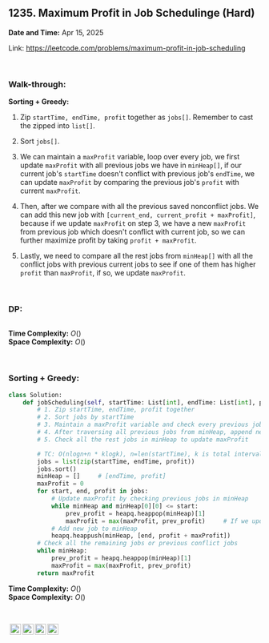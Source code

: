 ## 1235. Maximum Profit in Job Schedulinge (Hard)
**Date and Time:** Apr 15, 2025

Link: https://leetcode.com/problems/maximum-profit-in-job-scheduling

<br>

### Walk-through: 

**Sorting + Greedy:** <br>
1. Zip `startTime, endTime, profit` together as `jobs[]`. Remember to cast the zipped into `list[]`.

2. Sort `jobs[]`.

3. We can maintain a `maxProfit` variable, loop over every job, we first update `maxProfit` with all previous jobs we have in `minHeap[]`, if our current job's `startTime` doesn't conflict with previous job's `endTime`, we can update `maxProfit` by comparing the previous job's `profit` with current `maxProfit`.

4. Then, after we compare with all the previous saved nonconflict jobs. We can add this new job with `[current_end, current_profit + maxProfit]`, because if we update `maxProfit` on step 3, we have a new `maxProfit` from previous job which doesn't conflict with current job, so we can further maximize profit by taking `profit + maxProfit`.

5. Lastly, we need to compare all the rest jobs from `minHeap[]` with all the conflict jobs with previous current jobs to see if one of them has higher `profit` than `maxProfit`, if so, we update `maxProfit`.

<br>

### DP:
```python

```
**Time Complexity:** $O()$ <br>
**Space Complexity:** $O()$

<br>

### Sorting + Greedy:
```python
class Solution:
    def jobScheduling(self, startTime: List[int], endTime: List[int], profit: List[int]) -> int:
        # 1. Zip startTime, endTime, profit together
        # 2. Sort jobs by startTime
        # 3. Maintain a maxProfit variable and check every previous job from minHeap, if prev_profit is greater, we update maxProfit
        # 4. After traversing all previous jobs from minHeap, append new job with [end, maxProfit + profit]
        # 5. Check all the rest jobs in minHeap to update maxProfit

        # TC: O(nlogn+n * klogk), n=len(startTime), k is total intervals in heap, SC: O(k)
        jobs = list(zip(startTime, endTime, profit))
        jobs.sort()
        minHeap = []     # [endTime, profit]
        maxProfit = 0
        for start, end, profit in jobs:
            # Update maxProfit by checking previous jobs in minHeap
            while minHeap and minHeap[0][0] <= start:
                prev_profit = heapq.heappop(minHeap)[1]
                maxProfit = max(maxProfit, prev_profit)     # If we update maxProfit, we can add current profit + maxProfit for new job
            # Add new job to minHeap
            heapq.heappush(minHeap, [end, profit + maxProfit])
        # Check all the remaining jobs or previous conflict jobs
        while minHeap:
            prev_profit = heapq.heappop(minHeap)[1]
            maxProfit = max(maxProfit, prev_profit)
        return maxProfit
```
**Time Complexity:** $O()$ <br>
**Space Complexity:** $O()$

<br>

<img style="height:22px!important;margin-left:3px;vertical-align:text-bottom;" src="https://mirrors.creativecommons.org/presskit/icons/cc.svg?ref=chooser-v1" alt="CC BY-NC-SA" title="CC BY-NC-SA"><img style="height:22px!important;margin-left:3px;vertical-align:text-bottom;" src="https://mirrors.creativecommons.org/presskit/icons/by.svg?ref=chooser-v1" alt="BY: credit must be given to the creator" title="BY: credit must be given to the creator"><img style="height:22px!important;margin-left:3px;vertical-align:text-bottom;" src="https://mirrors.creativecommons.org/presskit/icons/nc.svg?ref=chooser-v1" alt="NC: Only noncommercial uses of the work are permitted" title="NC: Only noncommercial uses of the work are permitted"><img style="height:22px!important;margin-left:3px;vertical-align:text-bottom;" src="https://mirrors.creativecommons.org/presskit/icons/sa.svg?ref=chooser-v1" alt="SA: Adaptations must be shared under the same terms" title="SA: Adaptations must be shared under the same terms">